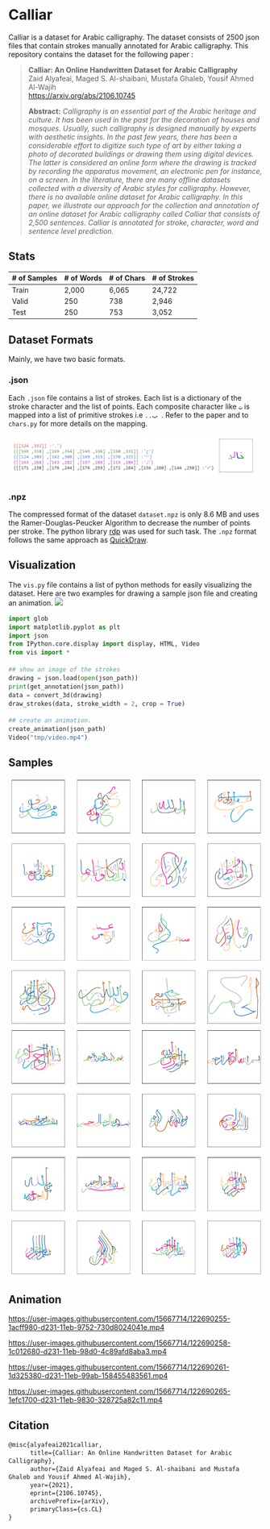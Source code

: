 # Calliar
Calliar is a dataset for Arabic calligraphy. The dataset consists of 2500 json files that contain strokes manually annotated for Arabic calligraphy. This repository contains the dataset for the following paper : 

> **Calliar: An Online Handwritten Dataset for Arabic Calligraphy**<br>
> Zaid Alyafeai, Maged S. Al-shaibani, Mustafa Ghaleb, Yousif Ahmed Al-Wajih<br>
> https://arxiv.org/abs/2106.10745
>
> **Abstract:** *Calligraphy is an essential part of the Arabic heritage and culture. It has been used in the past for the decoration of houses and mosques. Usually, such calligraphy is designed manually by experts with aesthetic insights. In the past few years, there has been a considerable effort to digitize such type of art by either taking a photo of decorated buildings or drawing them using digital devices. The latter is considered an online form where the drawing is tracked by recording the apparatus movement, an electronic pen for instance, on a screen. In the literature, there are many offline datasets collected with a diversity of Arabic styles for calligraphy. However, there is no available online dataset for Arabic calligraphy. In this paper, we illustrate our approach for the collection and annotation of an online dataset for Arabic calligraphy called Calliar that consists of 2,500 sentences. Calliar is annotated for stroke, character, word and sentence level prediction.*

## Stats 

| # of Samples | # of Words | # of Chars | # of Strokes | 
---------------|-----------|------------|---------------
Train | 2,000 | 6,065 | 24,722 | 36,561 
Valid | 250 | 738 | 2,946 | 4,410 
Test | 250 | 753 |3,052 | 4,601 

## Dataset Formats 
Mainly, we have two basic formats. 
### .json 

Each `.json` file contains a list of strokes. Each list is a dictionary of the stroke character and the list of points. Each composite character like `ت` is mapped into a list of primitive strokes i.e `..ٮ `. Refer to the paper and to `chars.py` for more details on the mapping. 

![](media/data_format_colored.png)

### .npz 

The compressed format of the dataset `dataset.npz` is only 8.6 MB and uses the Ramer-Douglas-Peucker Algorithm to decrease the number of points per stroke. The python library [rdp](https://github.com/fhirschmann/rdp) was used for such task. The `.npz` format follows the same approach as [QuickDraw](https://github.com/googlecreativelab/quickdraw-dataset). 


## Visualization 

The `vis.py` file contains a list of python methods for easily visualizing the dataset. Here are two examples for drawing a sample json file and creating an animation.  <a href="https://colab.research.google.com/github/ARBML/Calliar/blob/main/demo.ipynb">
    <img src="https://colab.research.google.com/assets/colab-badge.svg" >
    </a>

```python
import glob
import matplotlib.pyplot as plt 
import json 
from IPython.core.display import display, HTML, Video
from vis import *

## show an image of the strokes 
drawing = json.load(open(json_path))
print(get_annotation(json_path))
data = convert_3d(drawing)
draw_strokes(data, stroke_width = 2, crop = True)

## create an animation. 
create_animation(json_path)
Video("tmp/video.mp4")
```

## Samples 
![sample_calliar_image_1](media/sample_calliar_image.png)
![sample_calliar_image_3](media/sample_calliar_image_3.png)


## Animation


https://user-images.githubusercontent.com/15667714/122690255-1acff980-d231-11eb-9752-730d8024041e.mp4



https://user-images.githubusercontent.com/15667714/122690258-1c012680-d231-11eb-98d0-4c89afd8aba3.mp4



https://user-images.githubusercontent.com/15667714/122690261-1d325380-d231-11eb-99ab-158455483561.mp4



https://user-images.githubusercontent.com/15667714/122690265-1efc1700-d231-11eb-9830-328725a82c11.mp4


## Citation 

```
@misc{alyafeai2021calliar,
      title={Calliar: An Online Handwritten Dataset for Arabic Calligraphy}, 
      author={Zaid Alyafeai and Maged S. Al-shaibani and Mustafa Ghaleb and Yousif Ahmed Al-Wajih},
      year={2021},
      eprint={2106.10745},
      archivePrefix={arXiv},
      primaryClass={cs.CL}
}
```





